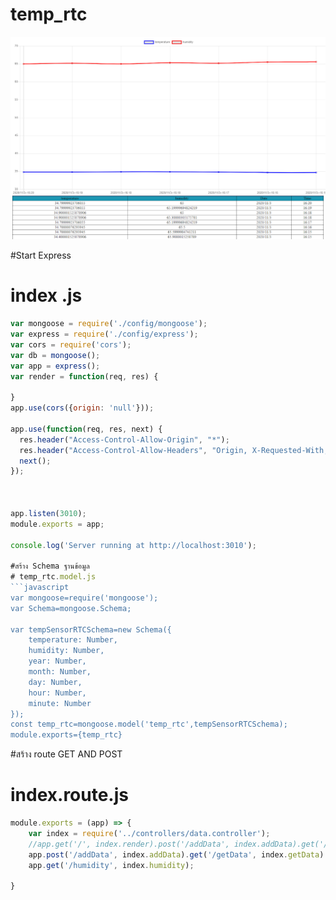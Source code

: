 # temp_rtc


![GitHub Logo](/img/1.png)

#Start Express
# index .js
```javascript
var mongoose = require('./config/mongoose');
var express = require('./config/express');
var cors = require('cors');
var db = mongoose();
var app = express();
var render = function(req, res) {

}
app.use(cors({origin: 'null'}));

app.use(function(req, res, next) {
  res.header("Access-Control-Allow-Origin", "*");
  res.header("Access-Control-Allow-Headers", "Origin, X-Requested-With, Content-Type, Accept");
  next();
});



app.listen(3010);
module.exports = app;

console.log('Server running at http://localhost:3010');

#สร้าง Schema ฐานข้อมูล
# temp_rtc.model.js
```javascript
var mongoose=require('mongoose');
var Schema=mongoose.Schema;

var tempSensorRTCSchema=new Schema({
    temperature: Number,
    humidity: Number,
    year: Number,
    month: Number,
    day: Number,
    hour: Number,
    minute: Number
});
const temp_rtc=mongoose.model('temp_rtc',tempSensorRTCSchema);
module.exports={temp_rtc}
```
#สร้าง route GET AND POST
# index.route.js
```javascript
module.exports = (app) => {
    var index = require('../controllers/data.controller');
    //app.get('/', index.render).post('/addData', index.addData).get('/data', index.getData);
    app.post('/addData', index.addData).get('/getData', index.getData).get('/', index.render);
    app.get('/humidity', index.humidity);

}
```





